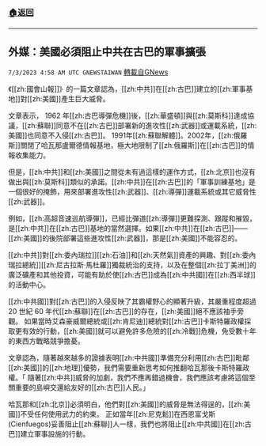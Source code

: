 ###  [:house:返回](README.md)
---


## 外媒：美國必須阻止中共在古巴的軍事擴張
`7/3/2023 4:58 AM UTC GNEWSTAIWAN` [轉載自GNews](https://gnews.org/articles/1432325)

《[[zh:國會山報]]》的一篇文章認為，[[zh:中共]]在[[zh:古巴]]建立的[[zh:軍事基地]]對[[zh:美國]]產生巨大威脅。

文章表示， 1962 年[[zh:古巴導彈危機]]後，[[zh:華盛頓]]與[[zh:莫斯科]]達成協議，[[zh:蘇聯]]同意不在[[zh:古巴]]部署新的進攻性[[zh:武器]]或運載系統，[[zh:美國]]也同意不入侵[[zh:古巴]]。 1991年[[zh:蘇聯解體]]。2002年，[[zh:俄羅斯]]關閉了哈瓦那盧爾德情報基地，極大地限制了[[zh:俄羅斯]]在[[zh:古巴]]的情報收集能力。

但是，[[zh:中共]]和[[zh:美國]]之間從未有過這樣的運作方式，[[zh:北京]]也沒有做出與[[zh:莫斯科]]類似的承諾。[[zh:中共]]在[[zh:古巴]]的「軍事訓練基地」是一個很好的掩飾，用來部署進攻性[[zh:武器]]、[[zh:導彈]]運載系統或其它威脅性[[zh:武器]]。

例如，[[zh:高超音速巡航導彈]]，已經比彈道[[zh:導彈]]更難探測、跟蹤和摧毀，是[[zh:中共]]在[[zh:古巴]]基地的當然選擇。如果[[zh:中共]]在[[zh:古巴]]——[[zh:美國]]的後院部署這些進攻性[[zh:武器]]，那是[[zh:美國]]不能容忍的。

[[zh:中共]]對[[zh:委內瑞拉]][[zh:石油]]和[[zh:天然氣]]資產的興趣、對[[zh:委內瑞拉總統]][[zh:尼古拉斯·馬杜羅]]獨裁統治的支持，以及在整個[[zh:拉丁美洲]]的廣泛礦產和其他投資，可能有助於使[[zh:古巴]]成為[[zh:中共國]]在[[zh:西半球]]的活動中心。

[[zh:中共國]]對[[zh:古巴]]的入侵反映了其霸權野心的顯著升級，其嚴重程度超過20 世紀 60 年代[[zh:蘇聯]]在[[zh:古巴]]的存在，[[zh:美國]]絕不應該袖手旁觀。 如果當時艾森豪威爾總統或[[zh:肯尼迪]]總統對[[zh:古巴]]卡斯特羅政權採取更有效的行動，[[zh:美國]]就可以避免許多危險的[[zh:冷戰]]危機，免受數十年的東西方戰略競爭擔憂。

文章認為，隨著越來越多的證據表明[[zh:中共國]]準備充分利用[[zh:古巴]]毗鄰[[zh:美國]]的[[zh:地理]]優勢，我們需要重新思考如何推翻哈瓦那後卡斯特羅政權。「 隨著[[zh:中共]]威脅的加劇，我們不應再錯過機會，我們應該考慮將這個至關重要的島嶼交還給友好的[[zh:古巴]]人民。」

哈瓦那和[[zh:北京]]必須明白，他們對[[zh:美國]]的威脅是無法得逞的，[[zh:美國]]不受任何使用武力的約束。 正如當年[[zh:尼克鬆]]在西恩富戈斯(Cienfuegos)妥善阻止[[zh:蘇聯]]人一樣，我們也將阻止[[zh:中共國]]在[[zh:古巴]]建立軍事設施的行動。
